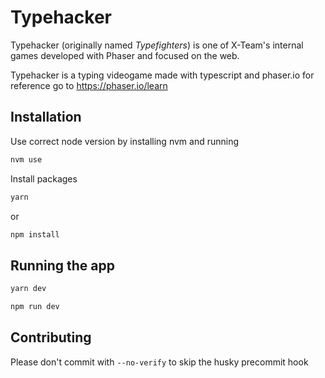 # Typehacker

Typehacker (originally named _Typefighters_) is one of X-Team's internal games developed with Phaser and focused on the web.

Typehacker is a typing videogame made with typescript and phaser.io for reference go to https://phaser.io/learn

## Installation

Use correct node version by installing nvm and running

```bash
nvm use
```

Install packages

```bash
yarn
```

or

```bash
npm install
```

## Running the app

```bash
yarn dev
```

```bash
npm run dev
```

## Contributing

Please don't commit with `--no-verify` to skip the husky precommit hook
